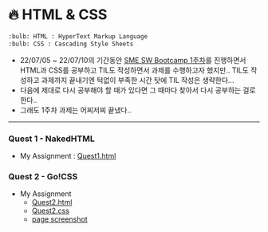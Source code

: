 # :fire: HTML & CSS
```bash
:bulb: HTML : HyperText Markup Language
:bulb: CSS : Cascading Style Sheets
```
- 22/07/05 ~ 22/07/10의 기간동안 [SME SW Bootcamp 1주차](.../sme-swbootcamp-hw-repository/week-1-quest/yongchoooon)를 진행하면서 HTML과 CSS를 공부하고 TIL도 작성하면서 과제를 수행하고자 했지만.. TIL도 작성하고 과제까지 끝내기엔 턱없이 부족한 시간 탓에 TIL 작성은 생략한다... 
- 다음에 제대로 다시 공부해야 할 때가 있다면 그 때마다 찾아서 다시 공부하는 걸로 한다..
- 그래도 1주차 과제는 어찌저찌 끝냈다..
---
### Quest 1 - NakedHTML
- My Assignment : [Quest1.html](./yongchoooon/Quest1.html)
### Quest 2 - Go!CSS
- My Assignment
  - [Quest2.html](./yongchoooon/Quest2.html)
  - [Quest2.css](./yongchoooon/Quest2.css)
  - [page screenshot](./yongchoooon/yongchoooon_Quest2_screen.png)



